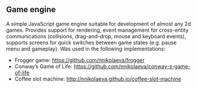 ## Game engine

A simple JavaScript game engine suitable for development of almost any 2d games. Provides support for rendering, event management for cross-entity communications (collisions, drag-and-drop, mouse and keyboard events), supports screens for quick switches between game states (e.g. pause menu and gameplay). Was used in the following implementations:
* Frogger game: https://github.com/nnikolaeva/frogger
* Conway’s Game of Life: https://github.com/nnikolaeva/conway-s-game-of-life
* Coffee slot machine: http://nnikolaeva.github.io/coffee-slot-machine
